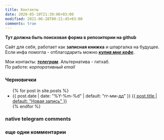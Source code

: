```yaml
---
title: Контакты
date: 2020-05-10T21:39:06+03:00
modified: 2021-06-28T00:21:45+03:00
comments: true
---
```


**Тут должна быть поисковая форма в репозитории на github**

Сайт для себя, работает как **записная книжка** и шпаргалка на будущее.
Если инфа помогла - отблагодарить можно [***купив мне кофе***](https://send.monobank.ua/jar/2Zk6tzkyGd).  

Мои контакты: [***телеграм***](https://t.me/feelcame). Альтернатива - гитхаб.  
По работе: _корпоративный email_

### Черновички
<ul reversed="reversed">
{% for post in site.posts %}
  <li>
    {{ post.date | date: "%Y-%m-%d" | default: "гг-мм-дд" }} 
      <a href="{{ post.url | prepend: site.baseurl }}">
        {{ post.title | default: "Новая запись" }}
      </a>
  </li>
{% endfor %}
</ul>

### native telegram comments
<script async src="https://telegram.org/js/telegram-widget.js?14" data-telegram-discussion="feelsoft/221" data-comments-limit="5"></script>

### еще одни комментарии
